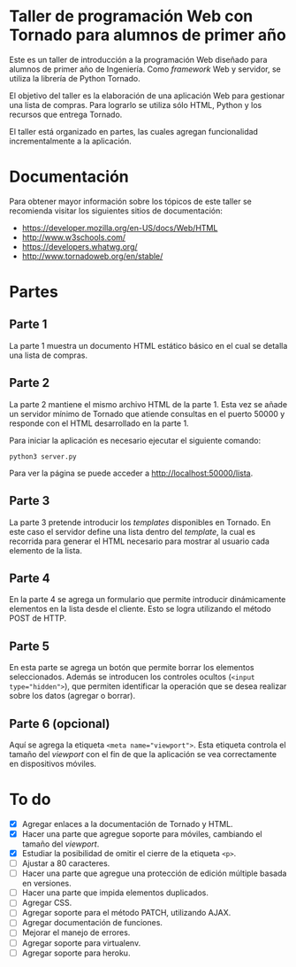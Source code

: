 # Taller de programación Web con Tornado para alumnos de primer año

Este es un taller de introducción a la programación Web
diseñado para alumnos de primer año de Ingeniería. Como
*framework* Web y servidor, se utiliza la librería de Python
Tornado.

El objetivo del taller es la elaboración de una aplicación
Web para gestionar una lista de compras. Para lograrlo se
utiliza sólo HTML, Python y los recursos que entrega
Tornado.

El taller está organizado en partes, las cuales agregan
funcionalidad incrementalmente a la aplicación.

# Documentación

Para obtener mayor información sobre los tópicos de este
taller se recomienda visitar los siguientes sitios de
documentación:

*   <https://developer.mozilla.org/en-US/docs/Web/HTML>
*   <http://www.w3schools.com/>
*   <https://developers.whatwg.org/>
*   <http://www.tornadoweb.org/en/stable/>

# Partes

## Parte 1

La parte 1 muestra un documento HTML estático básico en el
cual se detalla una lista de compras.

## Parte 2

La parte 2 mantiene el mismo archivo HTML de la parte 1.
Esta vez se añade un servidor mínimo de Tornado que atiende
consultas en el puerto 50000 y responde con el HTML
desarrollado en la parte 1.

Para iniciar la aplicación es necesario ejecutar el
siguiente comando:

    python3 server.py

Para ver la página se puede acceder a
<http://localhost:50000/lista>.

## Parte 3

La parte 3 pretende introducir los *templates* disponibles
en Tornado. En este caso el servidor define una lista dentro
del *template*, la cual es recorrida para generar el HTML
necesario para mostrar al usuario cada elemento de la lista.

## Parte 4

En la parte 4 se agrega un formulario que permite introducir
dinámicamente elementos en la lista desde el cliente. Esto
se logra utilizando el método POST de HTTP.

## Parte 5

En esta parte se agrega un botón que permite borrar los
elementos seleccionados. Además se introducen los controles
ocultos (`<input type="hidden">`), que permiten identificar
la operación que se desea realizar sobre los datos (agregar
o borrar).

## Parte 6 (opcional)

Aquí se agrega la etiqueta `<meta name="viewport">`. Esta
etiqueta controla el tamaño del *viewport* con el fin de que
la aplicación se vea correctamente en dispositivos móviles.

# To do

- [x]   Agregar enlaces a la documentación de Tornado y
        HTML.
- [x]   Hacer una parte que agregue soporte para móviles,
        cambiando el tamaño del *viewport*.
- [x]   Estudiar la posibilidad de omitir el cierre de la
        etiqueta `<p>`.
- [ ]   Ajustar a 80 caracteres.
- [ ]   Hacer una parte que agregue una protección de
        edición múltiple basada en versiones.
- [ ]   Hacer una parte que impida elementos duplicados.
- [ ]   Agregar CSS.
- [ ]   Agregar soporte para el método PATCH, utilizando
        AJAX.
- [ ]   Agregar documentación de funciones.
- [ ]   Mejorar el manejo de errores.
- [ ]   Agregar soporte para virtualenv.
- [ ]   Agregar soporte para heroku.
